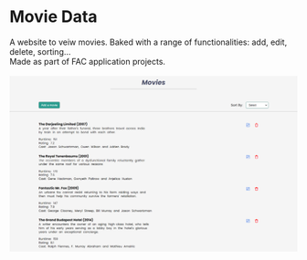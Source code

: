# Movie Data
A website to veiw movies. Baked with a range of functionalities: add, edit, delete, sorting...<br />
Made as part of FAC application projects.<br /><br />
![Webpage screenshot](https://github.com/zakkariyaa/project-gallery/blob/master/images/project5.png)
